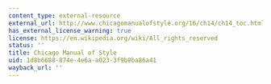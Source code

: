 ```yaml
---
content_type: external-resource
external_url: http://www.chicagomanualofstyle.org/16/ch14/ch14_toc.html
has_external_license_warning: true
license: https://en.wikipedia.org/wiki/All_rights_reserved
status: ''
title: Chicago Manual of Style
uid: 1d8b6688-874e-4e6a-a023-3f9b8ba86a41
wayback_url: ''
---
```

